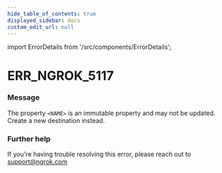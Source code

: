 ```yaml
---
hide_table_of_contents: true
displayed_sidebar: docs
custom_edit_url: null
---
```


import ErrorDetails from '/src/components/ErrorDetails';

# ERR_NGROK_5117

### Message
The property `<NAME>` is an immutable property and may not be updated. Create a new destination instead.

### Further help
If you're having trouble resolving this error, please reach out to [support@ngrok.com](mailto:support@ngrok.com?subject=Help%20with%20ERR_NGROK_5117)

<ErrorDetails error='err_ngrok_5117' />
